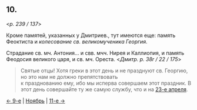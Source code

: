 
## 10.

<*p. 239 / 137*>

Кроме памятей, указанных у Дмитриев., тут имеются еще: память Феоктиста и 
*колесование св. великомученика Георгия*.

Страдание св. мч. Антония... и свв. мчч. Нирея и Каллиопия, и память Феодосия великого царя, 
и св. мч. Ореста.
<*Дмитр. p. 38r / 22 / 175*> 

> Святые отцы! Хотя греки в этот день и не празднуют св. Георгию, но это нам не должно препятствовать  
> к празднованию ему, ибо мы исперва совершаем этот праздник. В этот день совершайте ту же самую службу, 
> что и на [23-е апреля](../04_april/04_23_GMT.ru.md).

[← 9-е](11_09_GMT.ru.md) | [Ноябрь](README.md#10-й) | [11-е →](11_11_GMT.ru.md)
